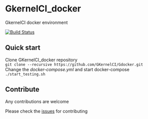 # GkernelCI_docker
GkernelCI docker environment

[![Build Status](https://travis-ci.com/GKernelCI/GDocker.svg?branch=master)](https://travis-ci.com/GKernelCI/GDocker)

## Quick start

Clone GKernelCI_docker repository  
`git clone --recursive https://github.com/GKernelCI/Gdocker.git`  
Change the *docker-compose.yml* and start docker-compose   
`./start_testing.sh`

## Contribute
Any contributions are welcome

Please check the [issues](https://github.com/GKernelCI/Gdocker/issues) for contributing

